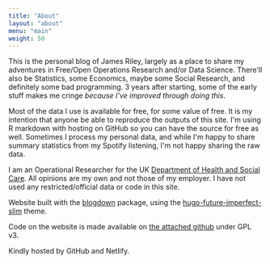 ```yaml
---
title: "About"
layout: "about"
menu: "main"
weight: 50
---
```


This is the personal blog of James Riley, largely as a place to share my adventures in Free/Open Operations Research and/or Data Science. There'll also be Statistics, some Economics, maybe some Social Research, and definitely some bad programming. 3 years after starting, some of the early stuff makes me cringe *because I've improved through doing this*.

Most of the data I use is available for free, for some value of free. It is my intention that anyone be able to reproduce the outputs of this site. I'm using R markdown with hosting on GitHub so you can have the source for free as well. Sometimes I process my personal data, and while I'm happy to share summary statistics from my Spotify listening, I'm not happy sharing the raw data.

I am an Operational Researcher for the UK [Department of Health and Social Care](https://www.gov.uk/government/organisations/department-of-health-and-social-care). All opinions are my own and not those of my employer. I have not used any restricted/official data or code in this site.

Website built with the [blogdown](https://github.com/rstudio/blogdown) package, using the [hugo-future-imperfect-slim](https://themes.gohugo.io/theme/hugo-future-imperfect-slim/) theme.

Code on the website is made available on [the attached github](https://github.com/jimr1603/Open_Operational_Research) under GPL v3.

Kindly hosted by GitHub and Netlify.
